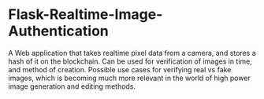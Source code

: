 # Flask-Realtime-Image-Authentication
A Web application that takes realtime pixel data from a camera, and stores a hash of it on the blockchain. Can be used for verification of images in time, and method of creation. Possible use cases for verifying real vs fake images, which is becoming much more relevant in the world of high power image generation and editing methods.
